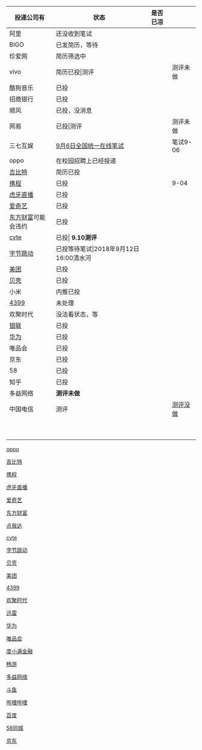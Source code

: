 | 投递公司有                                                   | 状态                                                         | 是否已凉 |                                                              |
| ------------------------------------------------------------ | ------------------------------------------------------------ | -------- | ------------------------------------------------------------ |
| 阿里                                                         | 还没收到笔试                                                 |          |                                                              |
| BIGO                                                         | 已发简历，等待                                               |          |                                                              |
| 珍爱网                                                       | 简历筛选中                                                   |          |                                                              |
| vivo                                                         | 简历已投\|测评                                               |          | 测评未做                                                     |
| 酷狗音乐                                                     | 已投                                                         |          |                                                              |
| 招商银行                                                     | 已投                                                         |          |                                                              |
| 顺风                                                         | 已投，没消息                                                 |          |                                                              |
| 网易                                                         | 已投\|测评                                                   |          | 测评未做                                                     |
| 三七互娱                                                     | [9月6日全国统一在线笔试](https://zhaopin.37.com/exam/index.html) |          | 笔试9-06                                                     |
| oppo                                                         | 在校园招聘上已经投递                                         |          |                                                              |
| [吉比特](http://campus.g-bits.com/recruit)                   | 简历已投                                                     |          |                                                              |
| [携程](http://recruitment.ctrip.com/list)                    | 已投                                                         |          | 9-04                                                         |
| [虎牙直播](http://hr.huya.com/)                              | 已投                                                         |          |                                                              |
| [爱奇艺 ](http://zhaopin.iqiyi.com/job-detail-info-school.html?id=1820&isschool=1) | 已投                                                         |          |                                                              |
| [东方财富](https://eastmoney.zhiye.com/zpdetail/350197549)可能会违约 | 已投                                                         |          |                                                              |
| [cvte](https://careers.cvte.com/zone/login?next=%2Fzone%2F)  | 已投\| **9.10测评**                                          |          |                                                              |
| [字节跳动](https://job.bytedance.com/job/detail/25509)       | 已投等待笔试\|2018年9月12日 16:00清水河                      |          |                                                              |
| [美团](https://campus.meituan.com/jobs?jobFamily=1&jobType=1&pageNo=2&utm_source=nowcoder&workCity=001009) | 已投                                                         |          |                                                              |
| [贝壳](http://campus.ke.com/zpdetail/190145551)              | 已投                                                         |          |                                                              |
| 小米                                                         | 内推已投                                                     |          |                                                              |
| [4399](https://hr.4399om.com/?r=userCenter/index)            | 未处理                                                       |          |                                                              |
| 欢聚时代                                                     | 没法看状态，等                                               |          |                                                              |
| [银联](https://join.unionpay.com/wt/unionpayhr/web/index/applyPositionN310!listApplyPosition?brandCode=1&userLoginType=1&operational=1ac475d668674320c8127facf10f87aa8c95cae86b12ca81c152dd947c3af62b7c74a66dd5ddaddbb90b674c304df9783f3e1ca9a3383120c58da4a033979d0e03c2e196687f7659c31e5402cfe7efb1314ce52ab86e994dca7166edfa667304c6277219b0af3df6951636b84b510107) | 已投                                                         |          |                                                              |
| [华为](http://career.huawei.com/reccampportal/portal4_index.html#!portal/usercenter4/recruitmentProgress/recruitmentProgress.html) | 已投                                                         |          |                                                              |
| 唯品会                                                       | 已投                                                         |          |                                                              |
| 京东                                                         | 已投                                                         |          |                                                              |
| 58                                                           | 已投                                                         |          |                                                              |
| 知乎                                                         | 已投                                                         |          |                                                              |
| 多益网络                                                     | **测评未做**                                                 |          |                                                              |
| 中国电信                                                     | 测评                                                         |          | [测评没做](https://open.51job.com/api/exam/login/exam_login.aspx?test_token=80b9ae55-1cf4-4e8b-8a98-0bc85775ba22&exam_type=zhiding) |
|                                                              |                                                              |          |                                                              |
|                                                              |                                                              |          |                                                              |
|                                                              |                                                              |          |                                                              |
|                                                              |                                                              |          |                                                              |
|                                                              |                                                              |          |                                                              |
|                                                              |                                                              |          |                                                              |
|                                                              |                                                              |          |                                                              |
|                                                              |                                                              |          |                                                              |
|                                                              |                                                              |          |                                                              |







[oppo](https://campusresume.zhaopin.com/Resume/ResumePreview?rid=12419&lid=1)

[吉比特](http://campus.g-bits.com/recruit)

[携程](http://recruitment.ctrip.com/list)

[虎牙直播](http://hr.huya.com/)

[爱奇艺 ](http://zhaopin.iqiyi.com/job-detail-info-school.html?id=1820&isschool=1)

[东方财富](https://eastmoney.zhiye.com/zpdetail/350197549)

[点我达](http://job.dianwoda.com/#/detail?id=b4ccd107-59e4-45ff-a39c-a12fece6941b)

[cvte](https://careers.cvte.com/zone/login?next=%2Fzone%2F)

[字节跳动](https://job.bytedance.com/job/detail/25509)

[贝壳](http://campus.ke.com/zpdetail/190145551)

[美团](https://campus.meituan.com/jobs?jobFamily=1&jobType=1&pageNo=2&utm_source=nowcoder&workCity=001009)

[4399](http://web.4399.com/campus/yjsgw/kaifalei/#672717)

[欢聚时代](https://app.mokahr.com/campus_apply/hjsd/47#/job/9026f570-5842-45d6-b399-c36356e78c92?_k=4obkze)

[迅雷](http://campus.xunlei.com/position.html)

[华为](http://career.huawei.com/reccampportal/campus4_index.html#campus4/pages/joblist/jobDetail.html?jobId=53166&d=1535731433168&type=2&jobFamClsCode=JFC1)

[唯品会](http://campus.vip.com/rec_1.html)

[度小满金融](https://talent.duxiaoman.com/wt/duxiaoman/web/index/webPositionN310!getOnePosition?postId=104011&recruitType=1&brandCode=1&importPost=0&columnId=1)

[畅游](http://campus.changyou.com/recruitment/develop.shtml)

[多益网络](https://xz.duoyi.com/jobs/index.html?t=0#type=program_type&id=57aaeff534c4050001b94ea2)

[斗鱼](http://zhaopin.douyu.com/campus/detail/id/181)

[哔哩哔哩](https://app.mokahr.com/campus_apply/bilibili#/job/bbad38e8-75dc-4814-8532-73854ed76f9a?_k=yhxjcn)

[百度]()

[58同城](http://campus.58.com/detail.html?id=5b1df5ea48aefc7507e491cb&citysId=5b1f354fedec7a2f1997b76b&jobsId=5b1f34b248aefc548dbd2419)

[京东](http://campus.jd.com/web/job/job_detail?jobId=561)

